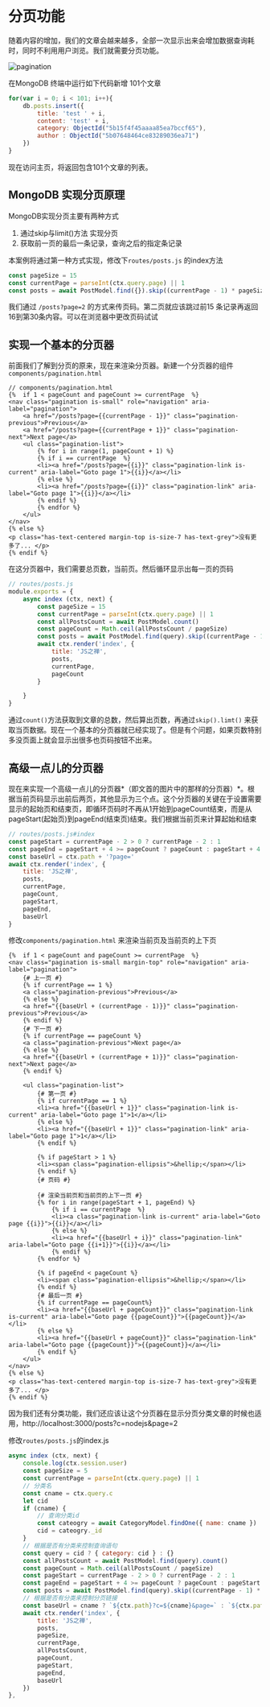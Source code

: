 # 分页功能

随着内容的增加，我们的文章会越来越多，全部一次显示出来会增加数据查询耗时，同时不利用用户浏览。我们就需要分页功能。

![pagination](./images/pagination.png)

在MongoDB 终端中运行如下代码新增 101个文章

```javascript
for(var i = 0; i < 101; i++){
	db.posts.insert({
		title: 'test ' + i,
		content: 'test' + i,
		category: ObjectId("5b15f4f45aaaa85ea7bccf65"), 
        author : ObjectId("5b07648464ce83289036ea71")
	})
}
```

现在访问主页，将返回包含101个文章的列表。

## MongoDB 实现分页原理

MongoDB实现分页主要有两种方式

1. 通过skip与limit()方法 实现分页
2. 获取前一页的最后一条记录，查询之后的指定条记录 

本案例将通过第一种方式实现，修改下`routes/posts.js` 的index方法

```javascript
const pageSize = 15
const currentPage = parseInt(ctx.query.page) || 1
const posts = await PostModel.find({}).skip((currentPage - 1) * pageSize).limit(pageSize)
```

我们通过 `/posts?page=2` 的方式来传页码。第二页就应该跳过前15 条记录再返回16到第30条内容。可以在浏览器中更改页码试试

## 实现一个基本的分页器

前面我们了解到分页的原来，现在来渲染分页器。新建一个分页器的组件`components/pagination.html`

```jinja2
// components/pagination.html
{%  if 1 < pageCount and pageCount >= currentPage  %}
<nav class="pagination is-small" role="navigation" aria-label="pagination">
    <a href="/posts?page={{currentPage - 1}}" class="pagination-previous">Previous</a>
    <a href="/posts?page={{currentPage + 1}}" class="pagination-next">Next page</a>
    <ul class="pagination-list">
        {% for i in range(1, pageCount + 1) %}
        {% if i == currentPage  %}
        <li><a href="/posts?page={{i}}" class="pagination-link is-current" aria-label="Goto page 1">{{i}}</a></li>
        {% else %}
        <li><a href="/posts?page={{i}}" class="pagination-link" aria-label="Goto page 1">{{i}}</a></li>
        {% endif %}
        {% endfor %}
    </ul>
</nav>
{% else %}
<p class="has-text-centered margin-top is-size-7 has-text-grey">没有更多了... </p>
{% endif %}

```

在这分页器中，我们需要总页数，当前页。然后循环显示出每一页的页码

```javascript
// routes/posts.js
module.exports = {
    async index (ctx, next) {
		const pageSize = 15
        const currentPage = parseInt(ctx.query.page) || 1
        const allPostsCount = await PostModel.count()
   		const pageCount = Math.ceil(allPostsCount / pageSize)
        const posts = await PostModel.find(query).skip((currentPage - 1) * pageSize).limit(pageSize)
        await ctx.render('index', {
            title: 'JS之禅',
            posts,
            currentPage,
            pageCount
        }

    }
}
```

通过`count()`方法获取到文章的总数，然后算出页数，再通过`skip().limt()` 来获取当页数据。现在一个基本的分页器就已经实现了。但是有个问题，如果页数特别多没页面上就会显示出很多也页码按钮不出来。

## 高级一点儿的分页器

现在来实现一个高级一点儿的分页器*（即文首的图片中的那样的分页器）*。根据当前页码显示出前后两页，其他显示为三个点。这个分页器的关键在于设置需要显示的起始页和结束页，即循环页码时不再从1开始到pageCount结束，而是从pageStart(起始页)到pageEnd(结束页)结束。我们根据当前页来计算起始和结束

```javascript
// routes/posts.js#index
const pageStart = currentPage - 2 > 0 ? currentPage - 2 : 1
const pageEnd = pageStart + 4 >= pageCount ? pageCount : pageStart + 4
const baseUrl = ctx.path + '?page='
await ctx.render('index', {
    title: 'JS之禅',
    posts,
    currentPage,
    pageCount,
    pageStart,
    pageEnd,
    baseUrl
}
```

修改`components/pagination.html` 来渲染当前页及当前页的上下页

```jinja2
{%  if 1 < pageCount and pageCount >= currentPage  %}
<nav class="pagination is-small margin-top" role="navigation" aria-label="pagination">
    {# 上一页 #}
    {% if currentPage == 1 %}
    <a class="pagination-previous">Previous</a>
    {% else %}
    <a href="{{baseUrl + (currentPage - 1)}}" class="pagination-previous">Previous</a>
    {% endif %}
    {# 下一页 #}
    {% if currentPage == pageCount %}
    <a class="pagination-previous">Next page</a>
    {% else %}
    <a href="{{baseUrl + (currentPage + 1)}}" class="pagination-next">Next page</a>
    {% endif %}

    <ul class="pagination-list">
        {# 第一页 #}
        {% if currentPage == 1 %}
        <li><a href="{{baseUrl + 1}}" class="pagination-link is-current" aria-label="Goto page 1">1</a></li>
        {% else %}
        <li><a href="{{baseUrl + 1}}" class="pagination-link" aria-label="Goto page 1">1</a></li>
        {% endif %}

        {% if pageStart > 1 %}
        <li><span class="pagination-ellipsis">&hellip;</span></li>
        {% endif %}
        {# 页码 #}
        
        {# 渲染当前页和当前页的上下一页 #}
        {% for i in range(pageStart + 1, pageEnd) %}
            {% if i == currentPage  %}
            <li><a class="pagination-link is-current" aria-label="Goto page {{i}}">{{i}}</a></li>
            {% else %}
            <li><a href="{{baseUrl + i}}" class="pagination-link" aria-label="Goto page {{i+1}}">{{i}}</a></li>
            {% endif %}
        {% endfor %}
        
        {% if pageEnd < pageCount %}
        <li><span class="pagination-ellipsis">&hellip;</span></li>
        {% endif %}
        {# 最后一页 #}
        {% if currentPage == pageCount%}
        <li><a href="{{baseUrl + pageCount}}" class="pagination-link is-current" aria-label="Goto page {{pageCount}}">{{pageCount}}</a></li>
        {% else %}
        <li><a href="{{baseUrl + pageCount}}" class="pagination-link" aria-label="Goto page {{pageCount}}">{{pageCount}}</a></li>
        {% endif %}
    </ul>
</nav>
{% else %}
<p class="has-text-centered margin-top is-size-7 has-text-grey">没有更多了... </p>
{% endif %}
```

因为我们还有分类功能，我们还应该让这个分页器在显示分页分类文章的时候也适用，http://localhost:3000/posts?c=nodejs&page=2

修改`routes/posts.js`的index.js

```javascript
async index (ctx, next) {
    console.log(ctx.session.user)
    const pageSize = 5
    const currentPage = parseInt(ctx.query.page) || 1
    // 分类名
    const cname = ctx.query.c
    let cid
    if (cname) {
        // 查询分类id
        const cateogry = await CategoryModel.findOne({ name: cname })
        cid = cateogry._id
    }
    // 根据是否有分类来控制查询语句
    const query = cid ? { category: cid } : {}
    const allPostsCount = await PostModel.find(query).count()
    const pageCount = Math.ceil(allPostsCount / pageSize)
    const pageStart = currentPage - 2 > 0 ? currentPage - 2 : 1
    const pageEnd = pageStart + 4 >= pageCount ? pageCount : pageStart + 4
    const posts = await PostModel.find(query).skip((currentPage - 1) * pageSize).limit(pageSize)
    // 根据是否有分类来控制分页链接
    const baseUrl = cname ? `${ctx.path}?c=${cname}&page=` : `${ctx.path}?page=`
    await ctx.render('index', {
        title: 'JS之禅',
        posts,
        pageSize,
        currentPage,
        allPostsCount,
        pageCount,
        pageStart,
        pageEnd,
        baseUrl
    })
},
```

